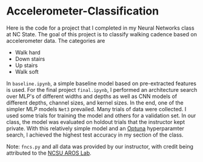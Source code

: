 # Accelerometer-Classification
Here is the code for a project that I completed in my Neural Networks class at NC State. The goal of this project is to classify walking cadence based on accelerometer data. The categories are
- Walk hard
- Down stairs
- Up stairs
- Walk soft

In `baseline.ipynb`, a simple baseline model based on pre-extracted features is used. For the final project `final.ipynb`, I performed an architecture search over MLP's of different widths and depths as well as CNN models of different depths, channel sizes, and kernel sizes. In the end, one of the simpler MLP models `Net3` prevailed. Many trials of data were collected. I used some trials for training the model and others for a validation set. In our class, the model was evaluated on holdout trials that the instructor kept private. With this relatively simple model and an [Optuna](https://optuna.readthedocs.io/en/stable/) hyperparamter search, I achieved the highest test accuracy in my section of the class.

Note: `fncs.py` and all data was provided by our instructor, with credit being attributed to the [NCSU AROS Lab](https://research.ece.ncsu.edu/aros/).
